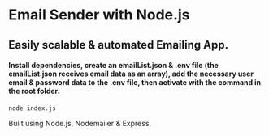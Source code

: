 # Email Sender with Node.js

## Easily scalable & automated Emailing App.

#### Install dependencies, create an emailList.json & .env file (the emailList.json receives email data as an array), add the necessary user email & password data to the .env file, then activate with the command in the root folder.

```
node index.js
```

Built using Node.js, Nodemailer & Express.
